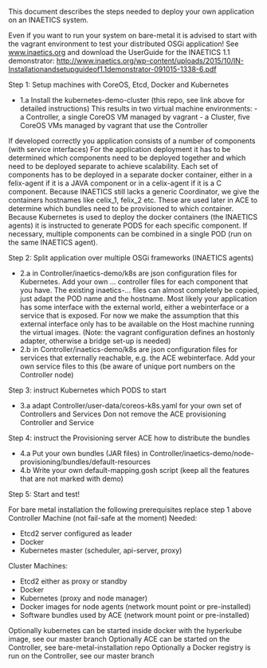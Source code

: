 This document describes the steps needed to deploy your own application on an INAETICS system.

Even if you want to run your system on bare-metal it is advised to start with the vagrant environment to test your distributed OSGi application!
See www.inaetics.org and download the UserGuide for the INAETICS 1.1 demonstrator: 
http://www.inaetics.org/wp-content/uploads/2015/10/IN-Installationandsetupguideof1.1demonstrator-091015-1338-6.pdf

Step 1: Setup machines with CoreOS, Etcd, Docker and Kubernetes
* 1.a Install the kubernetes-demo-cluster (this repo, see link above for detailed instructions)
This results in two virtual machine environments:
      - a Controller, a single CoreOS VM managed by vagrant
      - a Cluster, five CoreOS VMs managed by vagrant that use the Controller

If developed correctly you application consists of a number of components (with service interfaces)
For the application deployment it has to be determined which components need to be deployed together and which need to be
deployed separate to achieve scalability. Each set of components has to be deployed in a separate docker container, 
either in a felix-agent if it is a JAVA component or in a celix-agent if it is a C component.
Because INAETICS still lacks a generic Coordinator, we give the containers hostnames like celix_1, felix_2 etc. These are 
used later in ACE to determine which bundles need to be provisioned to which container. Because Kubernetes is used to
deploy the docker containers (the INAETICS agents) it is instructed to generate PODS for each specific component.
If necessary, multiple components can be combined in a single POD (run on the same INAETICS agent).

Step 2: Split application over multiple OSGi frameworks (INAETICS agents)
* 2.a in Controller/inaetics-demo/k8s are json configuration files for Kubernetes. Add your own ... controller files for each
component that you have. The existing inaetics-... files can almost completely be copied, just adapt the POD name and the hostname.
Most likely your application has some interface with the external world, either a webinterface or a service that is exposed.
For now we make the assumption that this external interface only has to be available on the Host machine running the virtual images.
(Note: the vagrant configuration defines an hostonly adapter, otherwise a bridge set-up is needed)
* 2.b in Controller/inaetics-demo/k8s are json configuration files for services that externally reachable, e.g. the ACE webinterface.
Add your own service files to this (be aware of unique port numbers on the Controller node)

Step 3: instruct Kubernetes which PODS to start
* 3.a adapt Controller/user-data/coreos-k8s.yaml for your own set of Controllers and Services
Don not remove the ACE provisioning Controller and Service

Step 4: instruct the Provisioning server ACE how to distribute the bundles
* 4.a Put your own bundles (JAR files) in Controller/inaetics-demo/node-provisioning/bundles/default-resources
* 4.b Write your own default-mapping.gosh script (keep all the features that are not marked with demo)

Step 5: Start and test!



For bare metal installation the following prerequisites replace step 1 above
Controller Machine (not fail-safe at the moment)
Needed: 
- Etcd2 server configured as leader
- Docker
- Kubernetes master (scheduler, api-server, proxy)

Cluster Machines:
- Etcd2 either as proxy or standby
- Docker
- Kubernetes (proxy and node manager)
- Docker images for node agents (network mount point or pre-installed)
- Software bundles used by ACE (network mount point or pre-installed)
 
Optionally kubernetes can be started inside docker with the hyperkube image, see our master branch
Optionally ACE can be started on the Controller, see bare-metal-installation repo
Optionally a Docker registry is run on the Controller, see our master branch
